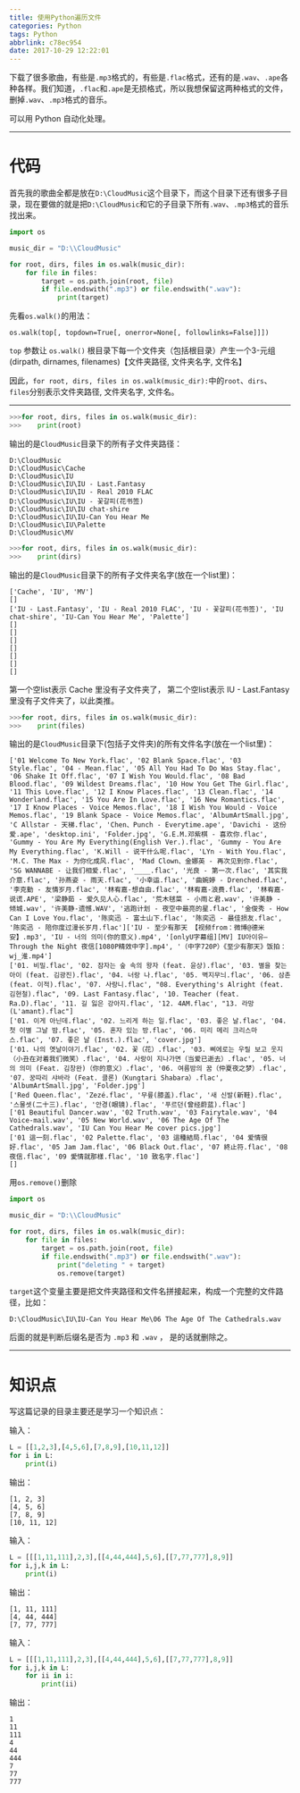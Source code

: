 ```yaml
---
title: 使用Python遍历文件
categories: Python
tags: Python
abbrlink: c78ec954
date: 2017-10-29 12:22:01
---
```



下载了很多歌曲，有些是`.mp3`格式的，有些是`.flac`格式，还有的是`.wav`、`.ape`各种各样。我们知道，`.flac`和`.ape`是无损格式，所以我想保留这两种格式的文件，删掉`.wav`、`.mp3`格式的音乐。

可以用 Python 自动化处理。


<!-- more -->


---

# 代码

首先我的歌曲全都是放在`D:\CloudMusic`这个目录下，而这个目录下还有很多子目录，现在要做的就是把`D:\CloudMusic`和它的子目录下所有`.wav`、`.mp3`格式的音乐找出来。

```Python
import os

music_dir = "D:\\CloudMusic"

for root, dirs, files in os.walk(music_dir):
    for file in files:
        target = os.path.join(root, file)
        if file.endswith(".mp3") or file.endswith(".wav"):
            print(target)
```

先看`os.walk()`的用法：

`os.walk(top[, topdown=True[, onerror=None[, followlinks=False]]])`

`top` 参数让 `os.walk()` 根目录下每一个文件夹（包括根目录）产生一个3-元组 (dirpath, dirnames, filenames)【文件夹路径, 文件夹名字, 文件名】

因此，`for root, dirs, files in os.walk(music_dir):`中的`root`、`dirs`、`files`分别表示文件夹路径, 文件夹名字, 文件名。

---

```Python
>>>for root, dirs, files in os.walk(music_dir):
>>>    print(root)

```

输出的是`CloudMusic`目录下的所有子文件夹路径：
```
D:\CloudMusic
D:\CloudMusic\Cache
D:\CloudMusic\IU
D:\CloudMusic\IU\IU - Last.Fantasy
D:\CloudMusic\IU\IU - Real 2010 FLAC
D:\CloudMusic\IU\IU - 꽃갈피(花书签)
D:\CloudMusic\IU\IU chat-shire
D:\CloudMusic\IU\IU-Can You Hear Me
D:\CloudMusic\IU\Palette
D:\CloudMusic\MV
```

```Python
>>>for root, dirs, files in os.walk(music_dir):
>>>    print(dirs)

```

输出的是`CloudMusic`目录下的所有子文件夹名字(放在一个list里)：
```
['Cache', 'IU', 'MV']
[]
['IU - Last.Fantasy', 'IU - Real 2010 FLAC', 'IU - 꽃갈피(花书签)', 'IU chat-shire', 'IU-Can You Hear Me', 'Palette']
[]
[]
[]
[]
[]
[]
[]
```

第一个空list表示 Cache 里没有子文件夹了， 第二个空list表示 IU - Last.Fantasy 里没有子文件夹了，以此类推。


```Python
>>>for root, dirs, files in os.walk(music_dir):
>>>    print(files)

```


输出的是`CloudMusic`目录下(包括子文件夹)的所有文件名字(放在一个list里)：
```
['01 Welcome To New York.flac', '02 Blank Space.flac', '03 Style.flac', '04 - Mean.flac', '05 All You Had To Do Was Stay.flac', '06 Shake It Off.flac', '07 I Wish You Would.flac', '08 Bad Blood.flac', '09 Wildest Dreams.flac', '10 How You Get The Girl.flac', '11 This Love.flac', '12 I Know Places.flac', '13 Clean.flac', '14 Wonderland.flac', '15 You Are In Love.flac', '16 New Romantics.flac', '17 I Know Places - Voice Memos.flac', '18 I Wish You Would - Voice Memos.flac', '19 Blank Space - Voice Memos.flac', 'AlbumArtSmall.jpg', 'C Allstar - 天梯.flac', 'Chen、Punch - Everytime.ape', 'Davichi - 这份爱.ape', 'desktop.ini', 'Folder.jpg', 'G.E.M.邓紫棋 - 喜欢你.flac', 'Gummy - You Are My Everything(English Ver.).flac', 'Gummy - You Are My Everything.flac', 'K.Will - 说干什么呢.flac', 'LYn - With You.flac', 'M.C. The Max - 为你化成风.flac', 'Mad Clown、金娜英 - 再次见到你.flac', 'SG WANNABE - 让我们相爱.flac', '____.flac', '光良 - 第一次.flac', '其实我介意.flac', '孙燕姿 - 雨天.flac', '小幸运.flac', '曲婉婷 - Drenched.flac', '李克勤 - 友情岁月.flac', '林宥嘉-想自由.flac', '林宥嘉-浪费.flac', '林宥嘉-说谎.APE', '梁静茹 - 爱久见人心.flac', '荒木毬菜 - 小雨と君.wav', '许美静 - 倾城.wav', '许美静-遗憾.WAV', '逃跑计划 - 夜空中最亮的星.flac', '金俊秀 - How Can I Love You.flac', '陈奕迅 - 富士山下.flac', '陈奕迅 - 最佳损友.flac', '陈奕迅 - 陪你度过漫长岁月.flac']['IU - 至少有那天 【视频from：微博@德米安】.mp3', 'IU - 너의 의미(你的意义).mp4', '[onlyU字幕组][MV] IU아이유–Through the Night 夜信[1080P精效中字].mp4', '（中字720P）《至少有那天》饭拍：wj_淮.mp4']
['01. 비밀.flac', '02. 잠자는 숲 속의 왕자 (feat. 윤상).flac', '03. 별을 찾는 아이 (feat. 김광진).flac', '04. 너랑 나.flac', '05. 벽지무늬.flac', '06. 삼촌 (feat. 이적).flac', '07. 사랑니.flac', "08. Everything's Alright (feat. 김현철).flac", '09. Last Fantasy.flac', '10. Teacher (feat. Ra.D).flac', '11. 길 잃은 강아지.flac', '12. 4AM.flac', "13. 라망 (L'amant).flac"]
['01. 이게 아닌데.flac', '02. 느리게 하는 일.flac', '03. 좋은 날.flac', '04. 첫 이별 그날 밤.flac', '05. 혼자 있는 방.flac', '06. 미리 메리 크리스마스.flac', '07. 좋은 날 (Inst.).flac', 'cover.jpg']
['01. 나의 옛날이야기.flac', '02. 꽃（花）.flac', '03. 삐에로는 우릴 보고 웃지（小丑在对着我们微笑）.flac', '04. 사랑이 지나가면（当爱已逝去）.flac', '05. 너의 의미 (Feat. 김창완)（你的意义）.flac', '06. 여름밤의 꿈（仲夏夜之梦）.flac', '07. 꿍따리 샤바라 (Feat. 클론)（Kungtari Shabara）.flac', 'AlbumArtSmall.jpg', 'Folder.jpg']
['Red Queen.flac', 'Zezé.flac', '무릎(膝盖).flac', '새 신발(新鞋).flac', '스물셋(二十三).flac', '안경(眼镜).flac', '푸르던(曾经蔚蓝).flac']
['01 Beautiful Dancer.wav', '02 Truth.wav', '03 Fairytale.wav', '04 Voice-mail.wav', '05 New World.wav', '06 The Age Of The Cathedrals.wav', 'IU Can You Hear Me cover pics.jpg']
['01 這一刻.flac', '02 Palette.flac', '03 這種結局.flac', '04 爱情很好.flac', '05 Jam Jam.flac', '06 Black Out.flac', '07 終止符.flac', '08 夜信.flac', '09 愛情就那樣.flac', '10 致名字.flac']
[]
```

用`os.remove()`删除

```Python
import os

music_dir = "D:\\CloudMusic"

for root, dirs, files in os.walk(music_dir):
    for file in files:
        target = os.path.join(root, file)
        if file.endswith(".mp3") or file.endswith(".wav"):
            print("deleting " + target)
            os.remove(target)
```

`target`这个变量主要是把文件夹路径和文件名拼接起来，构成一个完整的文件路径，比如：
```
D:\CloudMusic\IU\IU-Can You Hear Me\06 The Age Of The Cathedrals.wav
```

后面的就是判断后缀名是否为 `.mp3` 和 `.wav` ， 是的话就删除之。


---

# 知识点

写这篇记录的目录主要还是学习一个知识点：

输入：
```Python
L = [[1,2,3],[4,5,6],[7,8,9],[10,11,12]]
for i in L:
    print(i)
```

输出：
```
[1, 2, 3]
[4, 5, 6]
[7, 8, 9]
[10, 11, 12]
```

输入：
```Python
L = [[[1,11,111],2,3],[[4,44,444],5,6],[[7,77,777],8,9]]
for i,j,k in L:
    print(i)
```

输出：
```
[1, 11, 111]
[4, 44, 444]
[7, 77, 777]
```

输入：
```Python
L = [[[1,11,111],2,3],[[4,44,444],5,6],[[7,77,777],8,9]]
for i,j,k in L:
    for ii in i:
        print(ii)
```

输出：
```
1
11
111
4
44
444
7
77
777
```
